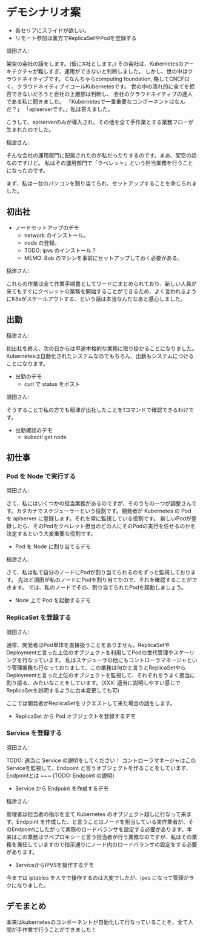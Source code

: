 # デモシナリオ案

- 各セリフにスライドが欲しい。
- リモート参加は裏方でReplicaSetやPodを登録する

須田さん:

架空の会社の話をします。(仮にX社とします。)
その会社は、Kubernetesのアーキテクチャが難しすぎ、運用ができないと判断しました。
しかし、世の中はクラウドネイティブです。
Cなんちゃらcomputing foundation, 略してCNCF曰く、クラウドネイティブイコールKubernetesです。
世の中の流れ的に全てを拒否できないだろうと会社の上層部は判断し、
会社のクラウドネイティブの達人である私に聞きました。
「Kubernetesで一番重要なコンポーネントはなんだ？」
「apiserverです。」私は答えました。

こうして、apiserverのみが導入され、その他を全て手作業とする業務フローが生まれたのでした。

稲津さん:

そんな会社の運用部門に配属されたのが私だったりするのです。まあ、架空の話なのですけど。
私はその運用部門で「クベレット」という担当業務を行うことになったのです。

まず、私は一台のパソコンを割り当てられ、セットアップすることを命じられました。

## 初出社

- ノードセットアップのデモ
    - network のインストール。
    - node の登録。
    - TODO: ipvs のインストール？
    - MEMO: Bob のマシンを事前にセットアップしておく必要がある。

稲津さん:

これらの作業は全て作業手順書としてワードにまとめられており、新しい人員が来てもすぐにクベレットの業務を開始することができるため、よく言われるようにK8sがスケールアウトする、という話は本当なんだなあと感心しました。

## 出勤

稲津さん:

初出社を終え、次の日からは早速本格的な業務に取り掛かることになりました。
Kubernetesは自動化されたシステムなのでもちろん、出勤もシステムにつけることになります。

- 出勤のデモ
    - curl で status をポスト

須田さん:

そうすることで私の方でも稲津が出社したことを1コマンドで確認できるわけです。

- 出勤確認のデモ
    - kubectl get node

## 初仕事

### Pod を Node で実行する

須田さん:

さて、私にはいくつかの担当業務があるのですが、そのうちの一つが調整さんです。カタカナでスケジューラーという役割です。開発者が Kubernetes の Pod を apiserver に登録します。それを常に監視している役割です。
新しいPodが登録したら、そのPodをクベレット担当のどの人にそのPodの実行を任せるのかを決定するという大変重要な役割です。

- Pod を Node に割り当てるデモ

稲津さん:

さて、私は私で自分のノードにPodが割り当てられるのをずっと監視しております。
先ほど須田が私のノードにPodを割り当てたので、それを確認することができます。
では、私のノードでその、割り当てられたPodを起動しましょう。

- Node 上で Pod を起動するデモ

### ReplicaSet を登録する

須田さん:

通常、開発者はPod単体を直接扱うことをありません。ReplicaSetやDeploymentと言った上位のオブジェクトを利用してPodの世代管理やスケーリングを行なっています。
私はスケジューラの他にもコントローラマネージャという管理業務も行なっておりまして、この業務は何かと言うとReplicaSetやらDeploymentと言った上位のオブジェクトを監視して、それぞれをうまく担当に割り振る、みたいなことをしています。(XXX: 適当に説明しやすい感じでReplicaSetを説明するように台本変更しても可)

ここでは開発者がReplicaSetをリクエストして来た場合の話をします。

- ReplicaSet から Pod オブジェクトを登録するデモ

### Service を登録する

須田さん:

TODO: 適当に Service の説明をしてください！
コントローラマネージャはこのServiceを監視して、Endpoint と言うオブジェクトを作ることをしています、Endpointとは ~~~ (TODO: Endpoint の説明)

- Service から Endpoint を作成するデモ

稲津さん:

管理者は担当者の指示を全て Kubernetes のオブジェクト越しに行なって来ます。Endpoint を作成した、と言うことはノードを担当している実作業者が、そのEndpointにしたがって実際のロードバランサを設定する必要があります。本来はこの業務はクベプロキシーと言う担当者が行う業務なのですが、私はその業務を兼任していますので指示通りにノード内のロードバランサの設定をする必要があります。

- ServiceからIPVSを操作するデモ

今までは iptables を人でで操作するのは大変でしたが、ipvs になって管理がラクになりました。

## デモまとめ

本来はkubernetesのコンポーネントが自動化して行なっていることを、全て人間が手作業で行うことができました！
